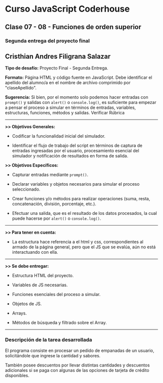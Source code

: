 # Curso JavaScript Coderhouse

## Clase 07 - 08 - Funciones de orden superior

### Segunda entrega del proyecto final

**Cristhian Andres Filigrana Salazar**
---

**Tipo de desafío:** 
Proyecto Final - Segunda Entrega.

**Formato:** 
Página HTML y código fuente en JavaScript. Debe identificar el apellido del alumno/a en el nombre de archivo comprimido por "claseApellido".

**Sugerencia:**
Si bien, por el momento solo podemos hacer entradas con `prompt()` y salidas con `alert()` o `console.log()`, es suficiente para empezar a pensar el proceso a simular en términos de entradas, variables, estructuras, funciones, métodos y salidas. Verificar Rúbrica

---

**>> Objetivos Generales:**

- Codificar la funcionalidad inicial del simulador.

- Identificar el flujo de trabajo del script en términos de captura de entradas ingresadas por el usuario, procesamiento esencial del simulador y notificación de resultados en forma de salida.


**>> Objetivos Específicos:**

- Capturar entradas mediante `prompt()`.

- Declarar variables y objetos necesarios para simular el proceso seleccionado.

- Crear funciones y/o métodos para realizar operaciones (suma, resta, concatenación, división, porcentaje, etc.).

- Efectuar una salida, que es el resultado de los datos procesados, la cual puede hacerse por `alert()` o `console.log()`.

---

**>> Para tener en cuenta:**

- La estructura hace referencia a el html y css, correspondientes al armado de la página general, pero que el JS que se evalúa, aún no está interactuando con ella.

---

**>> Se debe entregar:**

- Estructura HTML del proyecto. 

- Variables de JS necesarias. 

- Funciones esenciales del proceso a simular.

- Objetos de JS.

- Arrays.

- Métodos de búsqueda y filtrado sobre el Array.


---

### Descripción de la tarea desarrollada

El programa consiste en procesar un pedido de empanadas de un usuario, solicitándole que ingrese la cantidad y sabores.

También posee descuentos por llevar distintas cantidades y descuentos adicionales si se paga con algunas de las opciones de tarjeta de crédito disponibles.

